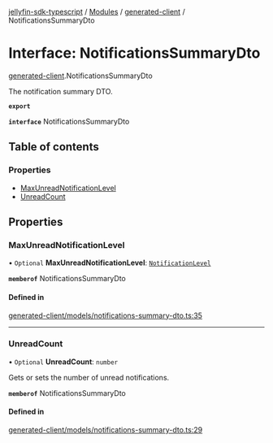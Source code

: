 [jellyfin-sdk-typescript](../README.md) / [Modules](../modules.md) / [generated-client](../modules/generated_client.md) / NotificationsSummaryDto

# Interface: NotificationsSummaryDto

[generated-client](../modules/generated_client.md).NotificationsSummaryDto

The notification summary DTO.

**`export`**

**`interface`** NotificationsSummaryDto

## Table of contents

### Properties

- [MaxUnreadNotificationLevel](generated_client.NotificationsSummaryDto.md#maxunreadnotificationlevel)
- [UnreadCount](generated_client.NotificationsSummaryDto.md#unreadcount)

## Properties

### MaxUnreadNotificationLevel

• `Optional` **MaxUnreadNotificationLevel**: [`NotificationLevel`](../enums/generated_client.NotificationLevel.md)

**`memberof`** NotificationsSummaryDto

#### Defined in

[generated-client/models/notifications-summary-dto.ts:35](https://github.com/thornbill/jellyfin-sdk-typescript/blob/c0c5b18/src/generated-client/models/notifications-summary-dto.ts#L35)

___

### UnreadCount

• `Optional` **UnreadCount**: `number`

Gets or sets the number of unread notifications.

**`memberof`** NotificationsSummaryDto

#### Defined in

[generated-client/models/notifications-summary-dto.ts:29](https://github.com/thornbill/jellyfin-sdk-typescript/blob/c0c5b18/src/generated-client/models/notifications-summary-dto.ts#L29)

